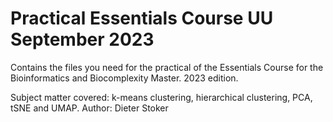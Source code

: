 # Practical Essentials Course UU September 2023
Contains the files you need for the practical of the Essentials Course for the Bioinformatics and Biocomplexity Master. 2023 edition.

Subject matter covered: k-means clustering, hierarchical clustering, PCA, tSNE and UMAP. 
Author: Dieter Stoker
